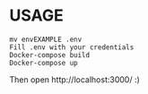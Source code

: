 # USAGE

```shell
mv envEXAMPLE .env
Fill .env with your credentials
Docker-compose build
Docker-compose up
```
Then open http://localhost:3000/ :)
